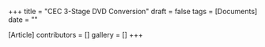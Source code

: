 +++
title = "CEC 3-Stage DVD Conversion"
draft = false
tags = [Documents]
date = ""

[Article]
contributors = []
gallery = []
+++